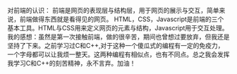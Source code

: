 对前端的认识：
前端是网页的表现层与结构层，用于网页的展示与交互，简单来说，前端做得东西就是看得见的网页。
HTML，CSS，Javascript是前端的三个基本工具。HTML与CSS用来定义网页的元素与结构，Javascript用于交互处理。
我的感想：虽然是第一次接触前端，做的很辛苦，期间也曾想过要放弃，但我还是坚持了下来。之前学习过C和C++,对于这种一个傻瓜式的编程有一定的免疫力，一个字母都可以让我烦一整天。这两种编程有相似点，也有不同点。总之我会发挥我学习C和C++的刻苦精神，永不言弃。加油！

